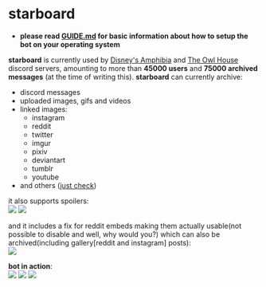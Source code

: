 # starboard  
- **please read [GUIDE.md](GUIDE.md) for basic information about how to setup the bot on your operating system**   

**starboard** is currently used by [Disney's Amphibia](https://discord.gg/DJUqDnE) and [The Owl House](https://discord.gg/TheOwlHouse) discord servers, amounting to more than **45000 users** and **75000 archived messages** (at the time of writing this). 
**starboard** can currently archive:
 - discord messages
 - uploaded images, gifs and videos
 - linked images:
    - instagram
    - reddit  
    - twitter
    - imgur
    - pixiv
    - deviantart
    - tumblr
    - youtube
- and others ([just check](https://github.com/Roguezilla/starboard/blob/master/main.py#L73))

it also supports spoilers:  
![](https://i.imgur.com/jC5qKUb.png)
![](https://i.imgur.com/Xo9qEAI.png)  

and it includes a fix for reddit embeds making them actually usable(not possible to disable and well, why would you?) which can also be archived(including gallery[reddit and instagram] posts):  
![](https://i.imgur.com/75wu7AD.png)

**bot in action**:  
![](https://i.imgur.com/PdOTzgg.png)
![](https://i.imgur.com/mv0FD2g.png)
![](https://i.imgur.com/xwPJJCk.png)
